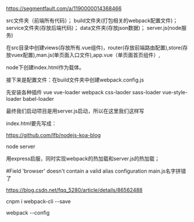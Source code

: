 https://segmentfault.com/a/1190000014368466

src文件夹（前端所有代码）；
build文件夹(打包相关的webpack配置文件)；
service文件夹(存放后端代码)；
data文件夹(存放json数据)；
server.js(node服务)

在src目录中创建views(存放所有.vue组件)，router(存放前端路由配置),store(存放vuex配置),man.js(单页面入口文件),app.vue（单页面首页组件）,

node下创建index.html作为载体。

接下来是配置文件：在build文件夹中创建webpack.config.js

先安装各种插件
vue
vue-loader
webpack
css-laoder
sass-loader
vue-style-loader
babel-loader

最终我们启动项目是用server.js启动，所以在这里我们这样写


index.html要先写成：

https://github.com/lfb/nodejs-koa-blog

node server

用express启服，同时实现webpack的热加载和server.js的热加载；

#Field 'browser' doesn't contain a valid alias configuration
main.js名字拼错了

https://blog.csdn.net/fqq_5280/article/details/86562488

cnpm i webpack-cli --save

webpack --config